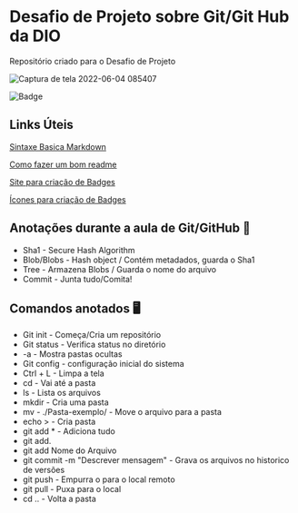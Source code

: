 # Desafio de Projeto sobre Git/Git Hub da DIO
Repositório criado para o Desafio de Projeto



![Captura de tela 2022-06-04 085407](https://user-images.githubusercontent.com/106357019/171999019-b2761183-c1dc-4e4b-9867-873b1ecbcf1c.png)

![Badge](https://img.shields.io/badge/Blog-DIO-%237159c1?style=for-the-badge&logo=ghost)


## Links Úteis
[Sintaxe Basica Markdown](https://www.markdownguide.org/getting-started/)

[Como fazer um bom readme](https://blog.rocketseat.com.br/como-fazer-um-bom-readme/)

[Site para criação de Badges](https://shields.io/)

[Ícones para criação de Badges](https://simpleicons.org/)



## Anotações durante a aula de Git/GitHub :memo:

- Sha1 - Secure Hash Algorithm
- Blob/Blobs - Hash object / Contém metadados,  guarda o Sha1
- Tree - Armazena Blobs / Guarda o nome do arquivo
- Commit - Junta tudo/Comita!

## Comandos anotados :desktop_computer:

- Git init - Começa/Cria um repositório
- Git status - Verifica status no diretório
- -a - Mostra pastas ocultas
- Git config - configuração inicial do sistema
- Ctrl + L - Limpa a tela
- cd - Vai até a pasta
- ls - Lista os arquivos
- mkdir - Cria uma pasta
- mv - ./Pasta-exemplo/     - Move o arquivo para a pasta
- echo >     - Cria pasta
- git add * - Adiciona tudo
- git add.
- git add Nome do Arquivo
- git commit -m "Descrever mensagem" - Grava os arquivos no historico de versões
- git push - Empurra o para o local remoto
- git pull - Puxa para o local
- cd .. - Volta a pasta



